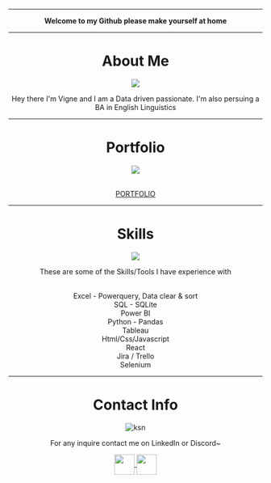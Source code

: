 <hr> </hr>
<p align="center"> <b>Welcome to my Github please make yourself at home </b> </p>
<hr> </hr>

<h1 align="center"> About Me </h1>
<p align="center"> <img src="https://cdn.discordapp.com/attachments/947603671091388578/991399515213025351/minino.png" /> </p>
<p align='center'> Hey there I'm Vigne and I am a Data driven passionate. I'm also persuing a BA in English Linguistics<hr> </p></hr>

<h1 align="center"> Portfolio </h1>
<p align="center" width="100%"> <img src= "https://cdn.discordapp.com/attachments/947603671091388578/991407406712103042/gitti.png" /> </p></hr>
<p align='center'><br><a href="https://drive.google.com/drive/u/1/folders/1vpni2gt1PRLzxaD6t9yvC4oUU5FyaUHJ"> PORTFOLIO </a></br> </p>
<hr> </hr>
<h1 align="center"> Skills </h1>
<p align="center" width="100%"> <img src= "https://cdn.discordapp.com/attachments/947603671091388578/991399515011686450/booking.jpg" /> </p>

<p align='center'>These are some of the Skills/Tools I have experience with </p>
<p align='center'>
  <br/>Excel - Powerquery, Data clear & sort
  <br/>SQL - SQLite
  <br/>Power BI
  <br/>Python - Pandas
  <br/>Tableau
  <br/>Html/Css/Javascript
  <br/>React
  <br/>Jira / Trello
  <br/>Selenium
     
</p><hr> </hr>
<h1 align="center"> Contact Info </h1>
<p align="center" width="100%"> <img src="https://cdn.discordapp.com/attachments/947603671091388578/991402496381690036/kuittt.jpg" alt="ksn" /> </p>

<p align='center'>For any inquire contact me on LinkedIn or Discord~ </p>

<p align="center">
<a href="https://www.linkedin.com/in/vigne98"> <img src="https://cdn-icons-png.flaticon.com/128/3536/3536505.png" align="center" width="40" height="40" /> </a>
<a href="https://discord.com/users/941659019364409374"> <img src="https://cdn-icons-png.flaticon.com/512/5968/5968756.png" align="center" width="40" height="40" /> </a>

</p>
